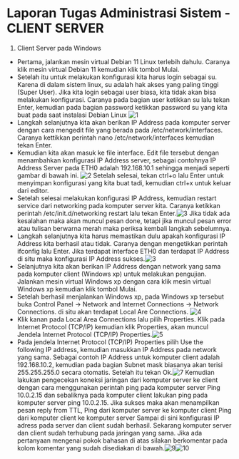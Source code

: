 # Laporan Tugas Administrasi Sistem - CLIENT SERVER
 
 
 1. Client Server pada Windows
- Pertama, jalankan mesin virtual Debian 11 Linux terlebih dahulu. Caranya klik mesin virtual Debian 11 kemudian klik tombol Mulai.
- Setelah itu untuk melakukan konfigurasi kita harus login sebagai su. Karena di dalam sistem linux, su adalah hak akses yang paling tinggi (Super User). Jika kita login sebagai user biasa, kita tidak akan bisa melakukan konfigurasi. Caranya pada bagian user ketikkan su lalu tekan Enter, kemudian pada bagian password ketikkan password su yang kita buat pada saat instalasi Debian Linux ![1](https://user-images.githubusercontent.com/112459285/191629603-4b337123-e4e4-4f41-92ff-814b0162d681.png)
-  Langkah selanjutnya kita akan berikan IP Address pada komputer server dengan cara mengedit file yang berada pada /etc/network/interfaces. Caranya kettikkan perintah nano /etc/network/interfaces kemudian tekan Enter.
- Kemudian kita akan masuk ke file interface. Edit file tersebut dengan menambahkan konfigurasi IP Address server, sebagai contohnya IP Address Server pada ETH0 adalah 192.168.10.1 sehingga menjadi seperti gambar di bawah ini. ![2](https://user-images.githubusercontent.com/112459285/191630061-16478eaa-712a-49ef-9c61-b63ab99e8aa6.png) Setelah selesai, tekan ctrl+o lalu Enter untuk menyimpan konfigurasi yang kita buat tadi, kemudian ctrl+x untuk keluar dari editor.
- Setelah selesai melakukan konfigurasi IP Address, kemudian restart service dari networking pada komputer server kita. Caranya ketikkan perintah /etc/init.d/networking restart lalu tekan Enter.![3](https://user-images.githubusercontent.com/112459285/191630323-793e3524-08ae-47a5-b411-e24947906a07.png) Jika tidak ada kesalahan maka akan muncul pesan done, tetapi jika muncul pesan error atau tulisan berwarna merah maka periksa kembali langkah sebelumnya.
-  Langkah selanjutnya kita harus memastikan dulu apakah konfigurasi IP Address kita berhasil atau tidak. Caranya dengan mengetikkan perintah ifconfig lalu Enter. Jika terdapat interface ETH0 dan terdapat IP Address di situ maka konfigurasi IP Address sukses.![3](https://user-images.githubusercontent.com/112459285/191630386-e4d72b09-246c-4df7-95ab-ae4f11dbb29c.png)
- Selanjutnya kita akan berikan IP Address dengan network yang sama pada komputer client (Windows xp) untuk melakukan pengujian.  Jalankan mesin virtual Windows xp dengan cara klik mesin virtual Windows xp kemudian klik tombol Mulai.
- Setelah berhasil menjalankan Windows xp, pada Windows xp tersebut buka Control Panel -> Network and Internet Connections -> Network Connections. di situ akan terdapat Local Are Connections. ![4](https://user-images.githubusercontent.com/112459285/191630584-9179512d-cdb6-4112-8c2a-b5eb7c84b871.png)
- Klik kanan pada Local Area Connections lalu pilih Properties. Klik pada Internet Protocol (TCP/IP) kemudian klik Properties, akan muncul Jendela Internet Protocol (TCP/IP) Properties.![5](https://user-images.githubusercontent.com/112459285/191630650-47e5a301-a17b-495e-98fd-fe438c8970d9.png)
- Pada jendela Internet Protocol (TCP/IP) Properties pilih Use the following IP address, kemudian masukkan IP Address pada network yang sama. Sebagai contoh IP Address untuk komputer client adalah 192.168.10.2, kemudian pada bagian Subnet mask biasanya akan terisi 255.255.255.0 secara otomatis. Setelah itu tekan Ok.![7](https://user-images.githubusercontent.com/112459285/191630920-6ed4aac3-1a00-45d3-8518-df6d27fc3ca5.png)
 Kemudian lakukan pengecekan koneksi jaringan dari komputer server ke client dengan cara menggunakan perintah ping pada komputer server Ping 10.0.2.15 dan sebaliknya pada komputer client lakukan ping pada komputer server ping 10.0.2.15. Jika sukses maka akan menampilkan pesan reply from TTL, Ping dari komputer server ke komputer client Ping dari komputer client ke komputer server Sampai di sini konfigurasi IP adress pada server dan client sudah berhasil. Sekarang komputer server dan client sudah terhubung pada jaringan yang sama. Jika ada pertanyaan mengenai pokok bahasan di atas silakan berkomentar pada kolom komentar yang sudah disediakan di bawah.![9](https://user-images.githubusercontent.com/112459285/191631153-6558b5d4-948c-4c93-923a-685f56f55a48.png)![10](https://user-images.githubusercontent.com/112459285/191631187-cdd05300-53c7-42c5-a39c-c1ac690c343f.png)


